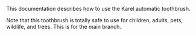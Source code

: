 This documentation describes how to use the Karel automatic toothbrush.

Note that this toothbrush is totally safe to use for children, adults, pets, wildlife, and trees. This is for the main branch.
